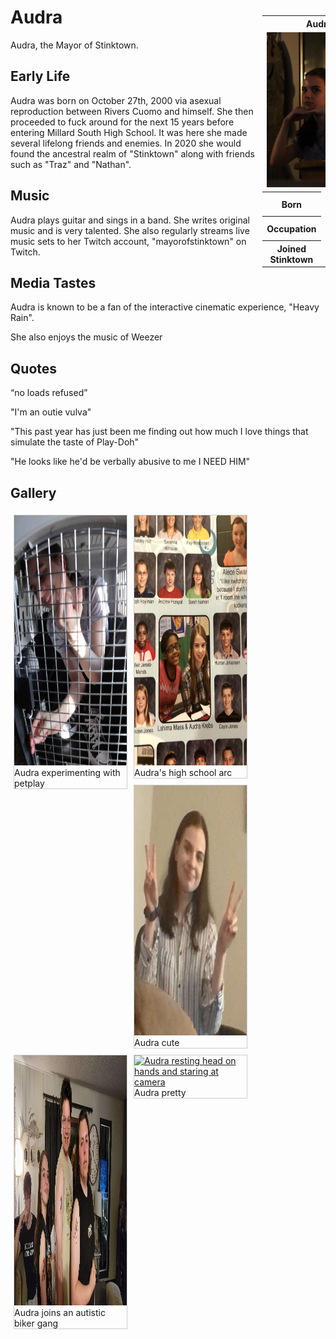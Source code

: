 <div style="width: 100%">
  <div style="float:right; width:20%; border:2px solid black padding-left=10px">
    <table>
      <tbody>
        <tr>
          <th colspan="2">Audra</th>
        </tr>
        <tr>
          <td colspan="2">
            <img src="/assets/images/Audra-Profile.JPG" alt="cool grl">
          </td>
        </tr>
        <tr>
          <th>Born</th>
          <td>Oct 27, 2000</td>
        </tr>
        <tr>
          <th>Occupation</th>
          <td>Godfathers Employee</td>
        </tr>
        <tr>
          <th>Joined Stinktown</th>
          <td>Jan 12, 2000</td>
        </tr>
      </tbody>
    </table>
  </div>
  <h1>Audra</h1>
  <p>Audra, the Mayor of Stinktown.</p>
  <h2>Early Life</h2>
  <p>Audra was born on October 27th, 2000 via asexual reproduction between Rivers Cuomo and himself. She then proceeded to fuck around for the next 15 years before entering Millard South High School. It was here she made several lifelong friends and enemies. In 2020 she would found the ancestral realm of "Stinktown" along with friends such as "Traz" and "Nathan".</p>
  <h2>Music</h2>
  <p>Audra plays guitar and sings in a band. She writes original music and is very talented. She also regularly streams live music sets to her Twitch account, "mayorofstinktown" on Twitch.</p>
  <h2>Media Tastes</h2>
  <p>Audra is known to be a fan of the interactive cinematic experience, "Heavy Rain". </p>
  <p>She also enjoys the music of Weezer</p>
  <h2>Quotes</h2>
  <p>“no loads refused”</p>
  <p>"I'm an outie vulva"</p>
  <p>"This past year has just been me finding out how much I love things that simulate the taste of Play-Doh"</p>
  <p>"He looks like he'd be verbally abusive to me I NEED HIM"</p>
<!--Gallery Section-->
  <h2>Gallery</h2>
  <style>
  div.gallery {
    margin: 5px;
    border: 1px solid #ccc;
    float: left;
    width: 180px;
  }

  div.gallery:hover {
    border: 1px solid #777;
  }

  div.gallery img {
    width: 100%;
    height: auto;
  }

  div.desc {
    padding: 15px;
    text-align: center;
  }
  </style>
  <div class="gallery">
    <a target="_blank" href="/assets/images/Audra-Kennel.jpg">
    <img src="/assets/images/Audra-Kennel.jpg" alt="Audra inside a kennel" width="600" height="400">
    </a>
    <div class="desc">Audra experimenting with petplay</div>
  </div>

  <div class="gallery">
    <a target="_blank" href="/assets/images/Audra-Yearbook.jpg">
    <img src="/assets/images/Audra-Yearbook.jpg" alt="Audra yearbook photos" width="600" height="400">
    </a>
    <div class="desc">Audra's high school arc</div>
  </div>

  <div class="gallery">
    <a target="_blank" href="/assets/images/Audra-Peace.jpg">
    <img src="/assets/images/Audra-Peace.jpg" alt="Audra making peace signs" width="600" height="400">
    </a>
    <div class="desc">Audra cute</div>
  </div>

  <div class="gallery">
    <a target="_blank" href="/assets/images/Audra-Tattoo.jpg">
    <img src="/assets/images/Audra-Tattoo.jpg" alt="Audra posing with Jaden and Cade displaying sonic tattoos" width="600" height="400">
    </a>
    <div class="desc">Audra joins an autistic biker gang</div>
  </div>

  <div class="gallery">
    <a target="_blank" href="/assets/images/Audra-Stare.JPG">
    <img src="/assets/images/Audra-Stare.JPG" alt="Audra resting head on hands and staring at camera" width="600" height="400">
    </a>
    <div class="desc">Audra pretty</div>
  </div>
</div>
<div style="clear:both"></div>

